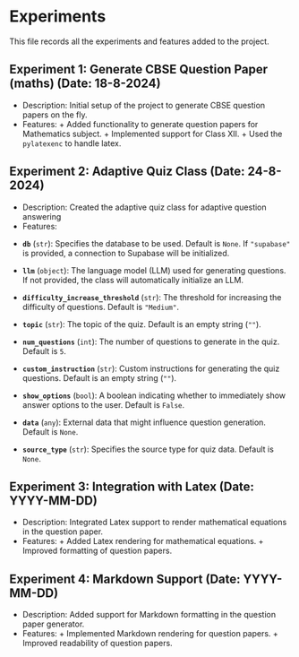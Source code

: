 # Experiments

This file records all the experiments and features added to the project.

## Experiment 1: Generate CBSE Question Paper (maths) (Date: 18-8-2024)

* Description: Initial setup of the project to generate CBSE question papers on the fly.
* Features:
        + Added functionality to generate question papers for Mathematics subject.
        + Implemented support for Class XII.
        + Used the ```pylatexenc``` to handle latex.
  







## Experiment 2: Adaptive Quiz Class (Date: 24-8-2024)

* Description: Created the adaptive quiz class for adaptive question answering
* Features:
  
- **`db`** (`str`): Specifies the database to be used. Default is `None`. If `"supabase"` is provided, a connection to Supabase will be initialized.
  
- **`llm`** (`object`): The language model (LLM) used for generating questions. If not provided, the class will automatically initialize an LLM.
  
- **`difficulty_increase_threshold`** (`str`): The threshold for increasing the difficulty of questions. Default is `"Medium"`.
  
- **`topic`** (`str`): The topic of the quiz. Default is an empty string (`""`).
  
- **`num_questions`** (`int`): The number of questions to generate in the quiz. Default is `5`.
  
- **`custom_instruction`** (`str`): Custom instructions for generating the quiz questions. Default is an empty string (`""`).
  
- **`show_options`** (`bool`): A boolean indicating whether to immediately show answer options to the user. Default is `False`.
  
- **`data`** (`any`): External data that might influence question generation. Default is `None`.
  
- **`source_type`** (`str`): Specifies the source type for quiz data. Default is `None`.


## Experiment 3: Integration with Latex (Date: YYYY-MM-DD)

* Description: Integrated Latex support to render mathematical equations in the question paper.
* Features:
        + Added Latex rendering for mathematical equations.
        + Improved formatting of question papers.

## Experiment 4: Markdown Support (Date: YYYY-MM-DD)

* Description: Added support for Markdown formatting in the question paper generator.
* Features:
        + Implemented Markdown rendering for question papers.
        + Improved readability of question papers.
